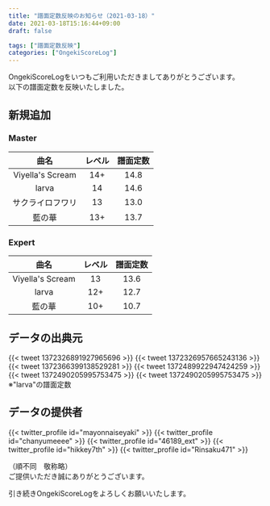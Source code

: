 ```yaml
---
title: "譜面定数反映のお知らせ（2021-03-18）"
date: 2021-03-18T15:16:44+09:00
draft: false

tags: ["譜面定数反映"]
categories: ["OngekiScoreLog"]
---
```


OngekiScoreLogをいつもご利用いただきましてありがとうございます。  
以下の譜面定数を反映いたしました。

<!--more-->

## 新規追加

### Master

| 曲名 | レベル | 譜面定数 |
|:-:|:-:|:-:|
| Viyella's Scream | 14+ | 14.8 |
| larva | 14 | 14.6 |
| サクライロフワリ | 13 | 13.0 |
| 藍の華 | 13+ | 13.7 |

### Expert

| 曲名 | レベル | 譜面定数 |
|:-:|:-:|:-:|
| Viyella's Scream | 13 | 13.6 |
| larva | 12+ | 12.7 |
| 藍の華 | 10+ | 10.7 |

## データの出典元

{{< tweet 1372326891927965696 >}}
{{< tweet 1372326957665243136 >}}
{{< tweet 1372366399138529281 >}}
{{< tweet 1372489922947424259 >}}
{{< tweet 1372490205995753475 >}}
{{< tweet 1372490205995753475 >}}
※"larva"の譜面定数

## データの提供者

{{< twitter_profile id="mayonnaiseyaki" >}}
{{< twitter_profile id="chanyumeeee" >}}
{{< twitter_profile id="46189_ext" >}}
{{< twitter_profile id="hikkey7th" >}}
{{< twitter_profile id="Rinsaku471" >}}

（順不同　敬称略）  
ご提供いただき誠にありがとうございます。

引き続きOngekiScoreLogをよろしくお願いいたします。

